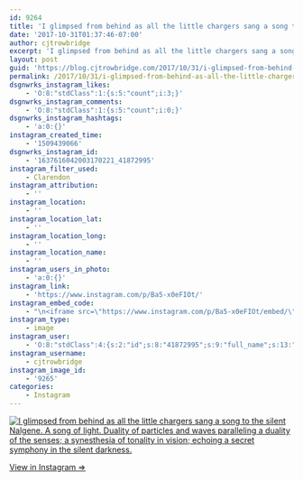 ```yaml
---
id: 9264
title: 'I glimpsed from behind as all the little chargers sang a song to the silent Nalgene. A song of light. Duality of particles and waves paralleling a duality of the senses; a synesthesia of tonality in vision; echoing a secret symphony in the silent darkness.'
date: '2017-10-31T01:37:46-07:00'
author: cjtrowbridge
excerpt: 'I glimpsed from behind as all the little chargers sang a song to the silent Nalgene. A song of light. Duality of particles and waves paralleling a duality of the senses; a synesthesia of tonality in vision; echoing a secret symphony in the silent darkness.'
layout: post
guid: 'https://blog.cjtrowbridge.com/2017/10/31/i-glimpsed-from-behind-as-all-the-little-chargers-sang-a-song-to-the-silent-nalgene-a-song-of-light-duality-of-particles-and-waves-paralleling-a-duality-of-the-senses-a-synesthesia-of-tonality-in-v/'
permalink: /2017/10/31/i-glimpsed-from-behind-as-all-the-little-chargers-sang-a-song-to-the-silent-nalgene-a-song-of-light-duality-of-particles-and-waves-paralleling-a-duality-of-the-senses-a-synesthesia-of-tonality-in-v/
dsgnwrks_instagram_likes:
    - 'O:8:"stdClass":1:{s:5:"count";i:3;}'
dsgnwrks_instagram_comments:
    - 'O:8:"stdClass":1:{s:5:"count";i:0;}'
dsgnwrks_instagram_hashtags:
    - 'a:0:{}'
instagram_created_time:
    - '1509439066'
dsgnwrks_instagram_id:
    - '1637616042003170221_41872995'
instagram_filter_used:
    - Clarendon
instagram_attribution:
    - ''
instagram_location:
    - ''
instagram_location_lat:
    - ''
instagram_location_long:
    - ''
instagram_location_name:
    - ''
instagram_users_in_photo:
    - 'a:0:{}'
instagram_link:
    - 'https://www.instagram.com/p/Ba5-x0eFIOt/'
instagram_embed_code:
    - "\n<iframe src=\"https://www.instagram.com/p/Ba5-x0eFIOt/embed/\" width=\"612\" height=\"710\" frameborder=\"0\" scrolling=\"no\" allowtransparency=\"true\" class=\"insta-image-embed\"></iframe>\n"
instagram_type:
    - image
instagram_user:
    - 'O:8:"stdClass":4:{s:2:"id";s:8:"41872995";s:9:"full_name";s:13:"CJ Trowbridge";s:15:"profile_picture";s:96:"https://scontent.cdninstagram.com/t51.2885-19/s150x150/13724650_1188772791164794_142557231_a.jpg";s:8:"username";s:12:"cjtrowbridge";}'
instagram_username:
    - cjtrowbridge
instagram_image_id:
    - '9265'
categories:
    - Instagram
---
```


[![I glimpsed from behind as all the little chargers sang a song to the silent Nalgene. A song of light. Duality of particles and waves paralleling a duality of the senses; a synesthesia of tonality in vision; echoing a secret symphony in the silent darkness.](https://blog.cjtrowbridge.com/wp-content/uploads/2017/10/1509439066-1-1.jpg)](https://www.instagram.com/p/Ba5-x0eFIOt/)

[View in Instagram ⇒](https://www.instagram.com/p/Ba5-x0eFIOt/)